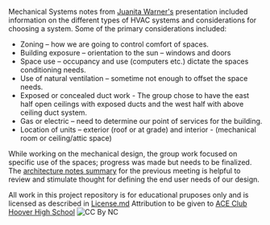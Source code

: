 Mechanical Systems notes from [Juanita Warner's](https://www.linkedin.com/in/juanita-warner-40b56015) presentation included information on the different types of HVAC systems and considerations for choosing a system. Some of the primary considerations included:

* Zoning – how we are going to control comfort of spaces.
* Building exposure – orientation to the sun – windows and doors
* Space use – occupancy and use (computers etc.)  dictate the spaces conditioning needs.
* Use of natural ventilation – sometime not enough to offset the space needs.
* Exposed or concealed duct work - The group chose to have the east half open ceilings with exposed ducts and the west half with above ceiling duct system.
* Gas or electric – need to determine our point of services for the building.
* Location of units – exterior (roof or at grade) and interior - (mechanical room or ceiling/attic space)

While working on the mechanical design, the group work focused on specific use of the spaces; progress was made but needs to be finalized.  The [architecture notes summary](https://github.com/BEICBIM/2016-2017ACE_CA_SD_Hoover/blob/master/Docs/TeamWorkingDocs/ArchitectureTeam/20170124Notes.md) for the previous meeting is helpful to review and stimulate thought for defining the end user needs of our design.

All work in this project repository is for educational pruposes only and is licensed as described in [License.md](https://github.com/BEICBIM/2016-2017ACE_CA_SD_Hoover/blob/master/License.md)  Attribution to be given to [ACE Club Hoover High School](https://www.facebook.com/ACEHooverHS/)
![CC By NC](https://licensebuttons.net/l/by-nc/3.0/88x31.png)
